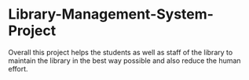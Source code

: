 # Library-Management-System-Project
Overall this project helps the students as well as staff of the library to maintain the library in the best way possible and also reduce the human effort.
